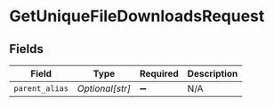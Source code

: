 # GetUniqueFileDownloadsRequest


## Fields

| Field              | Type               | Required           | Description        |
| ------------------ | ------------------ | ------------------ | ------------------ |
| `parent_alias`     | *Optional[str]*    | :heavy_minus_sign: | N/A                |